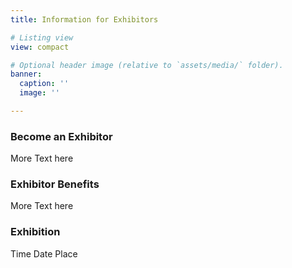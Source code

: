 ```yaml
---
title: Information for Exhibitors

# Listing view
view: compact

# Optional header image (relative to `assets/media/` folder).
banner:
  caption: ''
  image: ''

---
```

### Become an Exhibitor
More Text here

### Exhibitor Benefits
More Text here

### Exhibition 
Time
Date
Place
